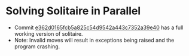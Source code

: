 # Solving Solitaire in Parallel
 
* Commit [e362d0165fcb5a825c54d9542a443c7352a39e40](https://github.com/-/Solving-Solitaire-in-Parallel/commit/e362d0165fcb5a825c54d9542a443c7352a39e40) has a full working version of solitaire.
* Note: Invalid moves will result in exceptions being raised and the program crashing. 
